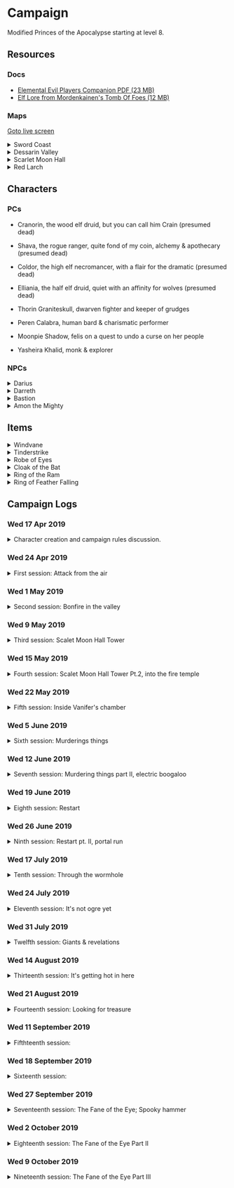 # Campaign

Modified Princes of the Apocalypse starting at level 8.

## Resources

### Docs

-   [Elemental Evil Players Companion PDF (23 MB)](https://media.wizards.com/2015/downloads/dnd/EE_PlayersCompanion.pdf)
-   [Elf Lore from Mordenkainen's Tomb Of Foes (12 MB)](https://s3-eu-west-1.amazonaws.com/dnd.bfjnaude.com/files/Elves.pdf)

### Maps

<a href="./screen.html">Goto live screen<a>

<details>
    <summary>Sword Coast</summary>
    <img class="lazy img-map" src="img/sword-coast_low.jpg" data-src="img/sword-coast.jpg"/>
</details> 
<details>
    <summary>Dessarin Valley</summary>
    <img class="lazy img-map" src="img/Dessarin_Valley-5e_low.jpg" data-src="img/Dessarin_Valley-5e.jpg"/>
</details> 
<details>
    <summary>Scarlet Moon Hall</summary>
    <img class="lazy img-map" src="img/scarlet-moon-hall-dm_low.jpg" data-src="img/scarlet-moon-hall-dm.jpg"/>
</details>
<details>
    <summary>Red Larch</summary>
    <img class="lazy img-map" src="img/red-larch_low.jpg" data-src="img/red-larch.jpg"/>
</details>

## Characters

### PCs

-   Cranorin, the wood elf druid, but you can call him Crain (presumed dead)
-   Shava, the rogue ranger, quite fond of my coin, alchemy & apothecary (presumed dead)
-   Coldor, the high elf necromancer, with a flair for the dramatic (presumed dead)
-   Elliania, the half elf druid, quiet with an affinity for wolves (presumed dead)

-   Thorin Graniteskull, dwarven fighter and keeper of grudges
-   Peren Calabra, human bard & charismatic performer
-   Moonpie Shadow, felis on a quest to undo a curse on her people
-   Yasheira Khalid, monk & explorer

### NPCs

<details>
<summary>Darius</summary>

Inkeeper of the Snoring Giant Inn. Stout dark haired human man, tanned skin, hairy chest & forearms, mutton chops. Tells
the party about strange happenings in the valley.

</details>

<details>
<summary>Darreth</summary>

Commoner from Womford. Captured by the elemental cults for one of their sacrificial rituals. Has met many of the elemental
priest.

</details>

<details>
<summary>Bastion</summary>

Fire genasi in the Fire Cult's dungeon. Has some ambition to depose Vanifer. Asked the party to kill Vanifer and bring
him their dagger for a hefty sum. After Vanifer's death, he finds himself in a awkward position where he is fighting an
Efreeti for control of the fire cult. He enlists the help of a Fire Giant by promising him Tinderstrike as reward for
helping to dispose of the Efreeti.

His plans are cut short when he crosses paths with a group of adventurers who kidnap and kill him. After dying he comes
back as a wraith, out for vengeance, but ultimately fails in this quest.

</details>

<details>
<summary>Amon the Mighty</summary>

(Amon the Mighty, Enslaver of the lesser races, Master Trader, Magic Smith, Blessed of Imix)

An Efreeti with a sadistic streak. A slaver of Azers and Salamanders who uses his slaves to manufacture rare items. Amon
establishes himself in a forge on the material plane, in the ruins of Tyar-Basil. This place has a strong connection to
the elemental plane of fire. He encounters a cult of fire worshippers and sees an opportunity to attain more power.

The cult has an artifact of Imix. Amon must have it.

</details>

## Items

<details><summary>Windvane</summary>

Weapon (spear), legendary (requires attunement)

<img class="lazy img-magic-item" src="img/windvane_low.jpg" data-src="img/windvane.jpg"/>

A silver spear, Windvane has dark sapphires on the filigreed surface of its polished head. Held by its shining haft, the
weapon feels insubstantial, as if clutching a cool, gently blowing breeze. The spear contains a spark of Yan-C-Bin, the
Prince of Evil Air.

You have a +2 bonus to attack and damage you make with this magic weapon, which has the finesse weapon property. When
you hit with it, the target takes an extra 1d6 lightning damage.

Air Mastery. You gain the following benefit while you hold Windvane:

-   You can speak Auran fluently.
-   You have resistance to lightning damage.
-   You can cast dominate monster (save DC 17) on an air elemental. Once you have done so, Windvane can’t be used in
    this way agin until the next dawn.

</details>

<details><summary>Tinderstrike</summary>

Weapon (dagger) legendary (requires attunement)

<img class="lazy img-magic-item" src="img/tinderstrike_low.jpg" data-src="img/tinderstrike.jpg"/>

A flint dagger, Tinderstrike is uncommonly sharp, and sparks cascade off its edge whenever it strikes something solid.
Its handle is always warm to the touch, and the blade smolders for 1d4 minutes after it is used to deal damage. It
contains a spark of Imix, Prince of Evil Fire.

You gain a +2 bonus to attack and damage rolls you make with this magic weapon. When you hit with it, the targets takes
an extra 2d6 fire damage.

_Fire Mastery._ You gain the following benefits while you hold Tinderstrike:

-   You can speak Ignan fluently.
-   You have resistance to Fire damage.
-   You can cast Dominate Monster (Save DC 17) on a Fire Elemental. Once you have done so, Tinderstrike can’t be used
    this way again until the next dawn.

_Dance of the All-consuming Fire._ While inside a fire node, you can perform a ritual called the Dance of the
All-Consuming Fire, using Tinderstrike to create a devastation orb of fire (see the devastation orbe description for the
time and cost of the ritual). Once you prefrom the ritual, Tinderstrike can't be used to perform the ritual again until
the new dawn. _Flaw_. Tinderstrike makes its wielder impatient and rash. While attuned to the weapon, you gain the
following flaw: "I act without thinking and take risks without weighing the consequences."

If you help slay a fire elemental while attuned to the weapon, you gain access to the following additional properties:

-   You can cast the following spells from the dagger, expending the necessary number of charges: burning hands (1
    charge), fireball (2 charges), or wall of fire (3 charges).

After helping to slay a fire elemental, the Weapon has 5 charges. It regains 1d4 = 1 expended charges daily at dawn.
Spells cast from the weapon have a save DC of 17.

</details>

<details><summary>Robe of Eyes</summary>

Adventuring Gear (Wondrous Item, Robe) rare (requires attunement)

<img class="lazy img-magic-item" src="img/robe-of-eyes_low.jpg" data-src="img/robe-of-eyes.jpg"/>

This robe is adorned with eyelike patterns. While you wear the robe, you gain the following benefits:

-   The robe lets you see in all directions, and you have advantage on Wisdom (Perception) checks that rely on sight.
-   You have Darkvision out to a range of 120 feet.
-   You can see Invisible creatures and Objects, as well as see into the Ethereal Plane, out to a range of 120 feet.

The eyes on the robe can't be closed or averted. Although you can close or avert your own eyes, you are never considered
to be doing so while wearing this robe.

A light spell cast on the robe or a Daylight spell cast within 5 feet of the robe causes you to be Blinded for 1 minute.
At the end of each of your turns, you can make a Constitution saving throw (DC 11 for light or DC 15 for daylight),
ending the blindness on a success.

</details>

<details><summary>Cloak of the Bat</summary>

Adventuring Gear (Wondrous Item, Shoulders) rare (requires attunement)

<img class="lazy img-magic-item" src="img/cloak_of_the_bat_low.jpg" data-src="img/cloak_of_the_bat.jpg"/>

While wearing this cloak, you have advantage on Dexterity (Stealth) checks. In an area of dim light or Darkness, you can
grip the edges of the cloak with both hands and use it to fly at a speed of 40 feet. If you ever fail to grip the
cloak's edges while flying in this way, or if you are no longer in dim light or Darkness, you lose this flying speed.

While wearing the cloak in an area of dim light or Darkness, you can use your action to cast Polymorph on yourself,
transforming into a bat. While you are in the form of the bat, you retain your Intelligence, Wisdom, and Charisma
scores. The cloak can't be used this way again until the next dawn.

</details>

<details><summary>Ring of the Ram</summary>

Ring (Ring) rare (requires attunement)

<img class="lazy img-magic-item" src="img/ring-of-the-ram_low.jpg" data-src="img/ring-of-the-ram.jpg"/>

This ring has 3 Charges, and it regains 1d3 expended Charges daily at dawn. While wearing the ring, you can use an
action to expend 1 to 3 of its Charges to Attack one creature you can see within 60 feet of you. The ring produces a
spectral ram's head and makes its Attack roll with a +7 bonus. On a hit, for each charge you spend, the target takes
2d10 force damage and is pushed 5 feet away from you.

Alternatively, you can expend 1 to 3 of the ring's Charges as an action to try to break an object you can see within 60
feet of you that isn't being worn or carried. The ring makes a Strength check with a +5 bonus for each charge you spend.

</details>

<details><summary>Ring of Feather Falling</summary>

Ring (Ring) rare (requires attunement)

<img class="lazy img-magic-item" src="img/ring-of-feather-falling_low.jpg" data-src="img/ring-of-feather-falling.jpg"/>

When you fall while wearing this ring, you descend 60 feet per round and take no damage from Falling.

</details>

## Campaign Logs

### Wed 17 Apr 2019

<details>
<summary>Character creation and campaign rules discussion.</summary>

#### Character creation

4 Characters at 8th level. Two druids, a wizard and a mutliclass rogue/ranger

#### Rules discussion

-   Base game rules
-   All spells and abilities from official 5e books are available
-   Critical failures might have dire consequences
    </details>

### Wed 24 Apr 2019

<details>
<summary> First session: Attack from the air</summary>

#### 1st of Kythorn 1453

The characters seek shelter at a local in Westbridge, The Sleeping Giant, after a storm starts to kick up...

During the storm Aerisi is flying around in the clouds summoning lightning and air elementals to terrorize the town.

The party takes down Aerisi and the elemental. Shava claims Windvane. (4800 XP)

Shava goes on an expidition to try and obtain some arrows while the rest of the party sleeps. She finds the local
workshop, but is not able to obtain any completed arrows.

</details>

### Wed 1 May 2019

<details>
<summary> Second session: Bonfire in the valley</summary>

#### 2nd of Kythorn 1453

The party makes their way down The Stone Trail. After a day of travelling they decide to set up camp at the foot of the
Sumber Hills near River Dessarin. They spot fire raining down from the sky deeper into the Sumber Hills and want to
investigate.

Elliania uses divination to surmise the nature of the fire that rained from the sky and receives the answer "Unnatural.
Do not trust them"

The party sees smoke further into the Sumber hills as the sun sets. They decide they need to investigate in the morning.

#### 3rd of Kythorn 1453

The party breaks camp and decides to head in the direction of the smoke they saw on the previous day.

On their approach they spot a tower on a hill, in the area where the smoke originated. Two party members decide to sneak
closer to investigate. When they spot a burned out camp and two fire elementals patrolling the area.

The party attacks the Fire Elemental Myrmidons patrolling at the foot of the Scarlet Moon Hall. After defeating the
elementals, the party starts to raid the camp as they explore. They find many burnt corpses, some scrolls and a few gold
coins.

While exploring the summit of the hill the party encounters a Flame Guardian and two Hell Hounds.

During the fighting the Flame Guardian submits.

</details>

### Wed 9 May 2019

<details>
<summary> Third session: Scalet Moon Hall Tower</summary>

#### 3rd of Kythorn 1453

During the fighting the Flame Guardian submits... and promptly gets skewered by two crossbow bolts. The party takes
cover next to the Scarlet Moon Hall tower. The scaffolding is set alight by a dropped oil lamp. Coldor summons Ice
Mephits to douse the flames and a battle ensues with the flame cultists residing in the tower.

During the battle an unknown druid escapes at the base of the tower...

The party loots the druids living quarters for some gold, gems and a scroll, before fighting some giant bats in the
attic, after a failed attempt at animal diplomacy.

The party opts to take a short rest in the top of the tower.

</details>

### Wed 15 May 2019

<details>
<summary> Fourth session: Scalet Moon Hall Tower Pt.2, into the fire temple</summary>

#### 3rd of Kythorn 1453

The party opts to take a short rest in the top of the tower...

The party descends the tower and has an encounter with some magmins and proceed down a hidden tunnel.

Following the tunnel leads the party to a chamber underground. Elliania finds a secret door in one of the tunnels. On
the other side of the secret door the party finds a Fire Genasi named Bastion, who convinces them to go find and kill
Vanifer to bring him her dagger...

The party agrees to go and find Vanifer.

After following Bastion's instructions the party finds Vanifer praying at an altar, with a corpse atop it.

A failed stealth attempt leads to a large battle with Vanifer and her fire Elementals. Vanifer escapes...

</details>

### Wed 22 May 2019

<details>
<summary> Fifth session: Inside Vanifer's chamber</summary>

#### 3rd of Kythorn 1453

The party hunts for Vanifer and after searching the altar chamber find the secret door down to Vanifer's chambers.

Vanifer makes her last stand. The party seizes Tinderstrike after Vanifer's body goes up in smoke.

Vanifer's chamber is barricaded as the group tries to take a long rest.

#### 4th of Kythorn 1453

After their long rest a fight breaks out when the party tries to sneak past a group of sleeping cultist. A fight breaks
out, many people die... also hobgoblins. A mage, named Lizzy manages to escape.

</details>

### Wed 5 June 2019

<details>
<summary> Sixth session: Murderings things </summary>

#### 4th of Kythorn 1453

The party goes on a murdering spree, killing all they found in the Fire Temple

</details>

### Wed 12 June 2019

<details>
<summary> Seventh session: Murdering things part II, electric boogaloo  </summary>

#### 4th of Kythorn 1453

The gang goes exploring in the fire dungeon. They smooze their way pasts some razerblasts and avoid a tripwire trap
attached to a dwarven statue.

After furhter exploration they find some fire cultists bunking next to a small underground prison. The group
methodically clears the fire cultists from the area, after which they start freeing a group of salamanders and a group
of azers. There is clear conflict between the two groups, but the party convinces them to band together to overthrow the
local Efreeti slavedriver who was holding them captive.

In their attempt to take down the Efreeti and his minions the salamanders and azers start attacking each other... With
their allies fighting each other, the Efreeti makes short work of the party. They are slain in the fire dungeon.

</details>

### Wed 19 June 2019

<details>
<summary> Eighth session: Restart  </summary>

#### 30th of Kythorn 1453

Thorin and Peren find themselves in a cell, inside a stiflingly hot cave, after an unfavorable encounter involving some
cultist, and a stray fireball bead from a certain gnome warlock.

A newcomer, Yasheira, is dragged into their cell by some flame cultist henchmen. After acquaintances are made, it
becomes clear that an escape has to be made if they plan to survive.

Meanwhile, Moonpie Shadow, a felis druid, wanders through the cave system of her captors. She has curried enough favor
with the person in charge to have gained some basic freedoms. She happens upon the newcomers in their cells and decides
to investigate.

After introductions, Peren convinces Moonpie to aid them in their escape. They manage to trick the cultists guardian
their cells to enter the cell, in search of an illusory gold disc. Striking at the opportune moment, the prisoners
manage to overpower the guards and make their escape into the cave system. Moonpie leads the party to a section of the
cave where she has found refuge. The party tries to sneak their way there an run into a pack of hell hounds. An intense
battle ensues. The hell hounds are defeated.

</details>

### Wed 26 June 2019

<details>
<summary> Ninth session: Restart pt. II, portal run </summary>

#### 30th of Kythorn 1453

The gang made their way to Moonpies cool hideout to rest. After their rest the party is attacked by a wandering group of
Fire Snakes, who are out hunting for food.

After crushing the fire snakes, the party tries to make their escape. Moonpie convinces the others to follow her to a
part of the cave system where she saw Bastion enter a portal. The group stealthily made their way to portal, where they
encounter Bastion. Bastion tries to make an escape, but the party overpowers him as he opens the portal. They make their
way through the portal...

</details>

### Wed 17 July 2019

<details>
<summary> Tenth session: Through the wormhole </summary>

#### 30th of Kythorn 1453

The party runs away from many big monsters. A giant, a cult mob and a chimeara... Bastion is left as bait to distract
chimeara. The group makes their way out of the fire dungeon and tackles a group of Ogres in the Earth Cult's quarter.
The dwarf, staying true to form was the instigator of said encounter.

They decide to barricade themselves in and rest for the night.

</details>

### Wed 24 July 2019

<details>
<summary> Eleventh session: It's not ogre yet </summary>

#### 1st of Flamerule 1453

After hearing spooky noises the party decides to leave the ogre den to explore the stone dungeon...

As soon as they exit the ogre den, the group encounters two bullettes fighting in the adjacent chamber. The bullettes
cause the chamber to start collapsing, so the party decides to make a run for it.

Peren starts to recall the area and leads the group to an exit. Before they reach the exit, the party encounters an
earth elemental and it's friends. Combat ensues. After dealing with the elementals Peren leads the way to the Stone
Monastery via a tunnel network and a very tall staircase.

Our adventurers find themselves in the basement dungeon under the monastery, which is infested by shambling troops of
zombies. They make use of the maze like nature of the dungeon to avoid the zombies and find their way to the monastery
proper.

Exiting the monastery the party sees daylight for the first time in a long while. They decide to leave and go looking
for the nearest town.

</details>

### Wed 31 July 2019

<details>
<summary> Twelfth session: Giants & revelations </summary>

#### 1st of Flamerule 1453

After a bit of a detour the adventuring band find a trail heading NW to SE. They decide to set up camp a couple of
minutes off the trail and rest for the night.

The watch schedule is decided after dark an the group begin to rest. Their rest is interrupted by a wraith, that nearly
drains the monk of all her life's essense, before she can alert the rest of the party. The wraith however seems more
focused on the bard and allows the monk to narrowly escape. Something about his dagger...

The party kills the wraith, of whom they assume is Bastion. Rest is resumed.

#### 2nd of Flamerule 1453

The party decides to follow the trail NW in the direction, of what they assume is, Red Larch.

During the day, they spot large vultures in the distance. The bard recalls their encounters with the Feathergale Knights
and decides to rather head in the direction of Feathergale Spire, barely visible in the distance, to ask for aid.

On their way to the spire, the party is attacked by three vulture-mounted riders. After dealing with the riders and
their mounts, it finally starts to sink in that the Feathergale Knights weren't the gracious hosts they had first
assumed. The party finds that the knights' clothing is covered in symbols of the Cult of Howling Hatred. Following this
revelation, the group starts heads back to the trail, to get to Red Larch.

Getting to Red Larch takes the rest of the day's light. The party arrives in the ruins of Red Larch, exhausted and
relieved. The town has been deserted after the devastating attacks by the elemental cults left the ground cracked and
many of the buildings torn open. The party make their way to the main road and start looting the Swinging Sword Inn. The
bard and the dwarf promptly start looting the bar and singing songs. Meanwhile the druid and monk decided to use the
inn's remaining supplies to make a stew in a large couldron hanging in the inn's hearth.

After the merry making and supper, the group decide to hold up in one of the inn's larger rooms, on the second floor,
for the night.

#### 3rd of Flamerule 1453

Getting an early start, the party starts to loot the rest of the towns ruins for supplies. They equip themselves with
any clothes and adventuring gear they are able to find in workshops and traders supplies which were abandoned during the
evacuation of Red Larch.

While they are busy looting, a fire giant enters the town. Yasheira is quick on the uptake and alerts the party of the
giant's presence. The giant starts to search the town, ripping the roofs off houses and beckoning whomever is hiding to
come out and give him Tinderstrike. He seems aware of the dagger's presence.

The party stays in hiding and springs their ambush from inside a general trader's store. Using a combination of stuns,
confusion and summoned creatures the party is able to overwhelm the giant before he can deal any serious damage, with
the dwarf delivering the final blow.

</details>

### Wed 14 August 2019

<details>
<summary> Thirteenth session: It's getting hot in here </summary>

#### 3rd of Flamerule 1453

The gang decides to set off to the North, with plans to make their way to Neverwinter via the Triboar trail.

Not long after starting the long trek across the Dessarin Valley, they spot large columns of smoke on the horizon. It
soon becomes apparent that a wild fire is blazing across the Sumber Hills, travelling in their direction. The air starts
to become acrid and the sky becomes dark and hazy as the wall of fire, stretching from West to East as far as they can
see, approaches.

The party decides to run back to Red Larch, to escape the approaching inferno. During their retreat they notice that a
column of fire is approaching from the West. Not long after, they spot a fiery flying streak in to the East, followed by
a trail of fire on the ground. Something is trying to burn down the valley.

With some encouraging words from the bard, the group picks up the pace to attempt to avoid whatever is trying to trap
them in the inferno.

The encounter comes to a head, with the party narrowly escaping a strafing run by a red dragon, wreathed in flame.

Combat ensues, with Thorin launching crossbow bolts; Moonpie hurling magical beams of frost and lightning; Peren
dazzling and confusing the dragon with psychic song; and Yasheira delivering stunning, ki empowered, strikes. This young
red dragon seems to alternate between a physical and elemental form, rendering many of the party’s attacks ineffective.

The dragon gets in a few devastating blows with its claws and nearly kills the druid with its fire breath, before being
slain. The final blow is delivered by Peren, wielding Tinderstrike. The dragon dies in a bright explosion, as the dagger
is plunged into its hide. The group is blinded, deafened and knocked backwards by the blast. Peren’s arm is left
scorched black and pulsing with fiery veins. All that remains of the dragon is a charred skeleton.

After slaying the dragon the gang continues their retreat to Red Larch. They must devise another plan if they are to
escape the Dessarin Valley.

They decide to, once again, take refuge in the Swinging Sword Inn. The druid and the monk turn in early, while the bard
and the dwarf decide to have a drink.

When they finally decide to call it a night, they feel a sudden drop in temperature. The dwarf decides to investigate.
As he attempts to look out the front door a shadow leaps out at him trying to pull him into the darkness. Thorin jumps
back, just in time. More shadows start to swarm the inn, snaking through the windows and gaps in the wall. They try to
swarm and overpower the dwarf.

The rest of the party joins the battle and help fend off the shadows, with fire and radiant light, before they can leech
all life from Thorin.

After another narrow brush with death, they decide to turn in for the night, while taking turns to keep watch.

</details>

### Wed 21 August 2019

<details>
<summary> Fourteenth session: Looking for treasure</summary>

#### 4th of Flamerule 1453

After an argument about where to go next, the party decides to head down the Cairn road to backtrack to the Stone
Monastery. They want to get back to the fire temple to put a stop to the waves of enemies being sent after them.

On their way down the Cairn Road, they spot a patrol coming from the opposite direction. An ambush is layed. The group
springs their trap on two Fire Elemental Myrmidons, sent to patrol the road to Red Larch.

After killing the first elemental, Peren uses Tinderstrike to dominate the second elemental. He extracts information
about the surrounding area and the location of the entrace to the fire temple, before banishing the elemental back to
its home plane.

The group camps out for night, off the road.

#### 5th of Flamerule 1453

Using intel gleaned from the dominated fire elemental, the party heads off to find the entrace to the fire temple,
located at Scarlet Moon Hall.

On their way the party spots a large black beast flying through the cloud to the North-West. A great, big, black dragon
is making its way across the valley. It either doesn't spot the party or it pays them no mind as flies far overhead.

After a few hours of trekking across the Dessarin Valley grassland and into the Sumber Hills, the party finds a burnt
out tower on the top of a hill. A single sentry patrols up and down the main path leading to the Scarlet Moon Hall. They
dazzle and dispatch of the fire elemental sentry with ease.

The group makes their way into the bombed out ruins, where they discover a tunnel leading underground. They descend into
darkness and arrive at one of the entrances of the Temple of the Eternal Flame.

On their approach to Scarlet Moon Hall, Yasheira starts hearing the eerie laughter she last heard when escaping from the
underground compound. Using the laughter as a guide the party makes their way to Bastion's private quaters, via a secret
door in one of the temple tunnels.

The group finds a strange wardrobe, with no door, in Bastion's chambers. Upon revealing the Bastion's key, the facade of
the wardrobe turns into a face matching that on the key. Yasheira places the key into its mouth. The key disappears as a
crease forms down the middle of the wardrobe. Yarsheira opens the wardrobe. Inside, there is a thick velvet curtain.
Yasheira starts rummaging around behind the curtain and pulls out a robe, a cloak and two rings.

A red robe covered in eyes; a black cloak with a bat embroidered on the collar; a ring with two ram's heads on the
front; A ring in the shape of a feather.

</details>

### Wed 11 September 2019

<details>
<summary> Fifthteenth session: </summary>

#### 5th of Flamerule 1453

The loot is divided and the party sets of, exploring the upper level of the fire dungeon.

The area seems abandoned. Rooms have been stripped down, with only things deemed too heavy to carry being left behind.

Further exploration of the dungeon complex reveals a few interesting landmarks: A large fiery butthole-shaped chasm,
with a floating stone elevator; a cache of supplies, hidden behind a false wall; a room full of toxic mold; a very large
pile of junk; a room full of gears, which controls the flow of lava in the forge area; and a room full of hellhounds,
who nearly killed the bard.

Moonpie steals a coin, from Thorin, to throw in the fiery lake. Perhaps some long-forgotten lava diety deems this a
sufficient sacrifice?

</details>

### Wed 18 September 2019

<details>
<summary> Sixteenth session: </summary>

The group decides to rest after their day of exploration.

#### 6th of Flamerule 1453

Further exploration of the dungeon reveals nothing of interest.

It seems that it is time to go down further into the temple complex. The butthole chasm seem to be the best course of
action. The party makes their way to the elevator and try to figure out how to operate it.

With Peren's newfound knowledge of the Ignan language and some runes on the elevator, the group figures out how to take
the elevator down into the bowels of the complex.

They go down. All the way down.

The elevator arrives at a lake of magma, surrounded by tunnels. The Area is heavily guarded by cultists and fire giant.
The party barely survives the encounter. Maybe they have gone too far...

</details>

### Wed 27 September 2019

<details>
<summary> Seventeenth session: The Fane of the Eye; Spooky hammer</summary> 
After their previous encounter in the bowels of the underground city, the party decides to double back, up the lift, to
the upper levels of the complex.

After regrouping and patching themselves up they decide to go down the lift; this time only one level.

The area starts to look familiar to Thorin and Peren. They have been here before...

They had encountered many oddities on this level, including two hill giants playing tic-tac-toe; a collapsed mine; fire
breathing minotaurs; an ominous chamber containing a drow statue, sealed off by oily smoke etc. Unfortunately this was
some time ago, and they had forgotten most of what had transpired

The group decides to start exploring the cavernous chambers. It doesn't take long for them to find trouble, in the form
of the remaining fire cult minotaur. He never stood a chance.

The party makes their way deeper into the tunnels, arriving at the collapsed mine. Still infested with ghosts. After
dispatching with the hostile spectres a dwarven apparition appears, pointing towards a pile of collapse stonework.

Thorin starts digging through the rubble, revealing the haft of a large hammer. The name Hendrel is emblazoned on the
side. Thorin recognizes this as a dwarven thrower.

</details>

### Wed 2 October 2019

<details>
<summary> Eighteenth session: The Fane of the Eye Part II</summary> 
The squad of merry <s>fucks</s> adventurers start clearing out the dungeon, room by room. With each area, Thorin and 
Peren start to recognise more of the cavernous chambers. They wander into a room where they previously encountered
two hill giants, finding only two giant skeletons. Upon further investigation of the skeletons it is revealed that the 
room is infested with gigantic carrion crawlers, as they start falling from the ceiling.

\<Insert epic combat description here \>

After dealing with the carrion crawlers, the party makes their way to an adjacent chamber, segregated by magical fog
barriers and with a creepily hunched over statue at it's centre. The hulking mass has a large gem for an eye. 

Moonpie wants to take the gem. The rest of the party is however able to dissuade her, as they are convinced it is
some kind of trap. Instead of tempting fate, they make their way back to the dwarven tomb to rest.

</details>

### Wed 9 October 2019

<details>
<summary> Nineteenth session: The Fane of the Eye Part III</summary>

Explorations continue. The gang makes their best effort to avoid danger as they map out the rest of this level of 
the underground complex: 

   - Large chamber filled with fungus and potentially toxic mushrooms? Nope. 
   - Hang around in a room with what appears to be a demonic summoning circle? Nuh-uh.
   - Open up a sarcophagus covered in demonic friezes and elemental symbols? Hell naw. 
   - Destroy a sacrificial alter dedicated to some elemental evil? Nein.
   - Destroy the drow statue with a large crystal eye? That's going to have be a no from me, dawg.

During their explorations the party rescue a local commoner, Darreth. He is from the town of Womford. He was captured by
cultists during a nightime raid on his hometown. The group rescues him by interrupting a sacrificial ritual. Gar, the 
leader of the water cultists decides to abandon the ritual when the group arrives. He is well aware of the danger
that they pose; seeing that more than one of the cult leaders has already fallen to them in battle.

The party decides to escort Darreth out of the dungeon complex. Leading him back up through the stone temple, to the 
Sacred Stone Monastery. He isn't quick to trust the party, but is willing to take any help he can get.

</details>

